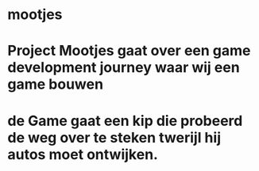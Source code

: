 # mootjes
# Project Mootjes gaat over een game development journey waar wij een game bouwen 
# de Game gaat een kip die probeerd de weg over te steken twerijl hij autos moet ontwijken.
